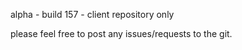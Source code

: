 alpha - build 157 - client repository only

please feel free to post any issues/requests to the git.